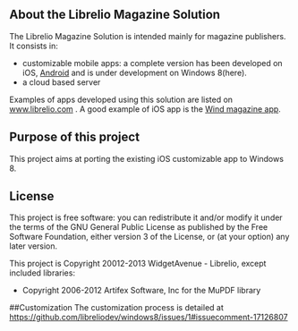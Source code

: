 ## About the Librelio Magazine Solution
The Librelio Magazine Solution is intended mainly for magazine publishers. It consists in:
- customizable mobile apps: a complete version has been developed on iOS, [Android](https://github.com/libreliodev/android) and is under development on  Windows 8(here).
- a cloud based server

Examples of apps developed using this solution are listed on www.librelio.com . A good example of iOS app is the [Wind magazine app](https://itunes.apple.com/fr/app/wind-magazine/id433594605?mt=8). 

## Purpose of this project
This project aims at porting the existing iOS customizable app to Windows 8. 

## License
This project is free software: you can redistribute it and/or modify it under the terms of the GNU General Public License as published by the Free Software Foundation, either version 3 of the License, or (at your option) any later version.

This project is Copyright 20012-2013 WidgetAvenue - Librelio, except included libraries:
- Copyright 2006-2012 Artifex Software, Inc for the MuPDF library

##Customization
The customization process is detailed at https://github.com/libreliodev/windows8/issues/1#issuecomment-17126807
